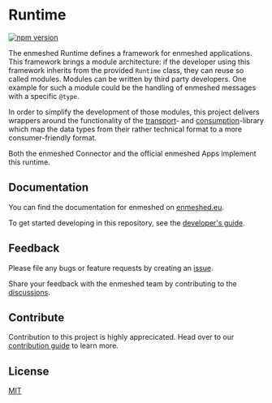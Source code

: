 # Runtime

[![npm version](https://badge.fury.io/js/@nmshd%2fruntime.svg)](https://www.npmjs.com/package/@nmshd/runtime)

The enmeshed Runtime defines a framework for enmeshed applications. This framework brings a module architecture: if the developer using this framework inherits from the provided `Runtime` class, they can reuse so called modules. Modules can be written by third party developers. One example for such a module could be the handling of enmeshed messages with a specific `@type`.

In order to simplify the development of those modules, this project delivers wrappers around the functionality of the [transport](https://www.npmjs.com/package/@nmshd/transport)- and [consumption](https://www.npmjs.com/package/@nmshd/consumption)-library which map the data types from their rather technical format to a more consumer-friendly format.

Both the enmeshed Connector and the official enmeshed Apps implement this runtime.

## Documentation

You can find the documentation for enmeshed on [enmeshed.eu](https://enmeshed.eu).

To get started developing in this repository, see the [developer's guide](README_dev.md).

## Feedback

Please file any bugs or feature requests by creating an [issue](https://github.com/nmshd/feedback/issues).

Share your feedback with the enmeshed team by contributing to the [discussions](https://github.com/nmshd/feedback/discussions).

## Contribute

Contribution to this project is highly apprecicated. Head over to our [contribution guide](https://github.com/nmshd/.github/blob/main/CONTRIBUTING.md) to learn more.

## License

[MIT](LICENSE)
